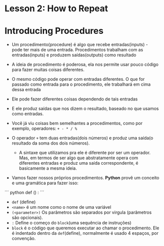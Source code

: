 # Lesson 2: How to Repeat

# Introducing Procedures

+ Um procedimento(procedure) é algo que recebe entradas(inputs) - pode ter mais de uma entrada. Procedimentos trabalham com as entradas(inputs) e produzem saídas(outputs) como resultado
+ A ideia de procedimento é poderosa, ela nos permite usar pouco código para fazer muitas coisas diferentes.
+ O mesmo código pode operar com entradas diferentes. O que for passado como entrada para o procedimento, ele trabalhará em cima dessa entrada
+ Ele pode fazer diferentes coisas dependendo de tais entradas
+ E ele produz saídas que nos dizem o resultado, baseado no que usamos como entradas.
+ Você já viu coisas bem semelhantes a procedimentos, como por exemplo, operadores: `+ - * / %`
+ O operador `+` tem duas entradas(dois números) e produz uma saída(o resultado da soma dos dois números).
	+ A sintaxe que utilizamos pra ele é diferente por ser um operador. Mas, em termos de ser algo que abstratamente opera com diferentes entradas e produz uma saída correspondente, é basicamente a mesma ideia.

+ Vamos fazer nossos próprios procedimentos. **Python** provê um conceito e uma gramática para fazer isso:

´´´ python
def <name>(<parameters>) :
	<block>
´´´

+ `def` (define)
+ `<name>` é um nome como o nome de uma variável
+ `(<parameter>)` Os parâmetros são separados por virgula (parâmetros são opcionais).
+ `:` Define o começo do `block`(uma sequência de instruções)
+ `block` é o código que queremos executar ao chamar o procedimento. Ele é indentado dentro da `def`(define), normalmente é usado 4 espaços, por convenção.